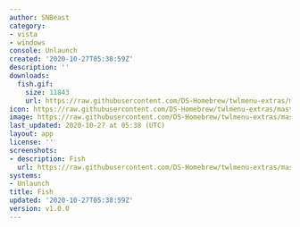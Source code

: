 ```yaml
---
author: SNBeast
category:
- vista
- windows
console: Unlaunch
created: '2020-10-27T05:38:59Z'
description: ''
downloads:
  fish.gif:
    size: 11843
    url: https://raw.githubusercontent.com/DS-Homebrew/twlmenu-extras/master/_nds/TWiLightMenu/unlaunch/backgrounds/fish.gif
icon: https://raw.githubusercontent.com/DS-Homebrew/twlmenu-extras/master/_nds/TWiLightMenu/unlaunch/backgrounds/fish.gif
image: https://raw.githubusercontent.com/DS-Homebrew/twlmenu-extras/master/_nds/TWiLightMenu/unlaunch/backgrounds/fish.gif
last_updated: 2020-10-27 at 05:38 (UTC)
layout: app
license: ''
screenshots:
- description: Fish
  url: https://raw.githubusercontent.com/DS-Homebrew/twlmenu-extras/master/_nds/TWiLightMenu/unlaunch/backgrounds/fish.gif
systems:
- Unlaunch
title: Fish
updated: '2020-10-27T05:38:59Z'
version: v1.0.0
---
```


